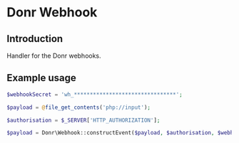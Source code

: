 Donr Webhook
=================

Introduction
------------
Handler for the Donr webhooks.

Example usage
-------------
```php
$webhookSecret = 'wh_********************************';

$payload = @file_get_contents('php://input');

$authorisation = $_SERVER['HTTP_AUTHORIZATION'];

$payload = Donr\Webhook::constructEvent($payload, $authorisation, $webhookSecret);
```
